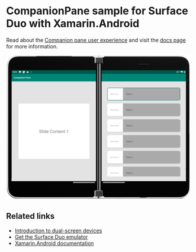 # CompanionPane sample for Surface Duo with Xamarin.Android

Read about the [Companion pane user experience](https://docs.microsoft.com/dual-screen/introduction#companion-pane) and visit the [docs page](https://docs.microsoft.com/dual-screen/android/sample-code/companion-pane) for more information.

![Companion pane sample](Screenshots/companion-pane-500.png)

## Related links

- [Introduction to dual-screen devices](https://docs.microsoft.com/dual-screen/introduction)
- [Get the Surface Duo emulator](https://docs.microsoft.com/dual-screen/android/emulator/)
- [Xamarin.Android documentation](https://docs.microsoft.com/xamarin/android/)
